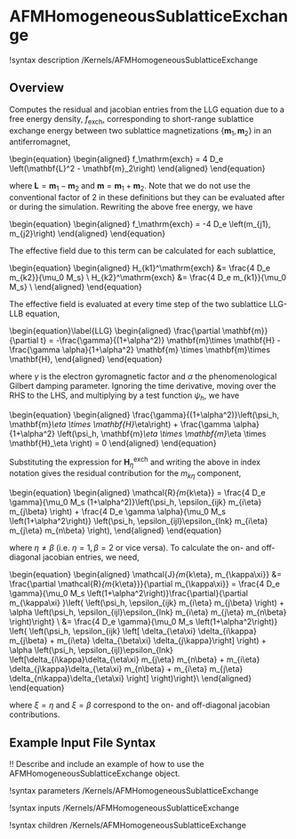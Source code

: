 # AFMHomogeneousSublatticeExchange

!syntax description /Kernels/AFMHomogeneousSublatticeExchange

## Overview

Computes the residual and jacobian entries from the LLG equation due to a free energy density, $f_\mathrm{exch}$, corresponding to short-range sublattice exchange energy between two sublattice magnetizations $\{\mathbf{m}_1, \mathbf{m}_2\}$ in an antiferromagnet,

\begin{equation}
  \begin{aligned}
    f_\mathrm{exch} = 4 D_e \left(\mathbf{L}^2 - \mathbf{m}_2\right)
  \end{aligned}
\end{equation}

where $\mathbf{L} = \mathbf{m}_1 - \mathbf{m}_2$ and $\mathbf{m} = \mathbf{m}_1 + \mathbf{m}_2$. Note that we do not use the conventional factor of 2 in these definitions but they can be evaluated after or during the simulation. Rewriting the above free energy, we have

\begin{equation}
  \begin{aligned}
    f_\mathrm{exch} = -4 D_e \left(m_{j1}\, m_{j2}\right)
  \end{aligned}
\end{equation}

The effective field due to this term can be calculated for each sublattice,

\begin{equation}
  \begin{aligned}
    H_{k1}^\mathrm{exch} &= \frac{4 D_e m_{k2}}{\mu_0 M_s}  \\
    H_{k2}^\mathrm{exch} &= \frac{4 D_e m_{k1}}{\mu_0 M_s}  \\
  \end{aligned}
\end{equation}

The effective field is evaluated at every time step of the two sublattice LLG-LLB equation,

\begin{equation}\label{LLG}
  \begin{aligned}
    \frac{\partial \mathbf{m}}{\partial t} = -\frac{\gamma}{(1+\alpha^2)} \mathbf{m}\times \mathbf{H} - \frac{\gamma \alpha}{1+\alpha^2} \mathbf{m} \times \mathbf{m}\times \mathbf{H},
  \end{aligned}
\end{equation}

where $\gamma$ is the electron gyromagnetic factor and $\alpha$ the phenomenological Gilbert damping parameter. Ignoring the time derivative, moving over the RHS to the LHS, and multiplying by a test function $\psi_h$, we have

\begin{equation}
  \begin{aligned}
    \frac{\gamma}{(1+\alpha^2)}\left(\psi_h, \mathbf{m}_\eta \times \mathbf{H}_\eta\right) + \frac{\gamma \alpha}{1+\alpha^2} \left(\psi_h, \mathbf{m}_\eta \times \mathbf{m}_\eta \times \mathbf{H}_\eta \right) = 0
  \end{aligned}
\end{equation}

Substituting the expression for $\mathbf{H}_\eta^\mathrm{exch}$ and writing the above in index notation gives the residual contribution for the $m_{k\eta}$ component,

\begin{equation}
  \begin{aligned}
    \mathcal{R}_{m_{k\eta}} = \frac{4 D_e \gamma}{\mu_0 M_s (1+\alpha^2)}\left(\psi_h, \epsilon_{ijk} m_{i\eta} m_{j\beta} \right) + \frac{4 D_e \gamma \alpha}{\mu_0 M_s \left(1+\alpha^2\right)} \left(\psi_h, \epsilon_{ijl}\epsilon_{lnk} m_{i\eta} m_{j\eta} m_{n\beta} \right),
  \end{aligned}
\end{equation}

where $\eta \neq \beta$ (i.e. $\eta = 1, \beta = 2$ or vice versa). To calculate the on- and off-diagonal jacobian entries, we need,

\begin{equation}
  \begin{aligned}
    \mathcal{J}_{m_{k\eta}, m_{\kappa\xi}} &= \frac{\partial \mathcal{R}_{m_{k\eta}}}{\partial m_{\kappa\xi}} = \frac{4 D_e \gamma}{\mu_0 M_s \left(1+\alpha^2\right)}\frac{\partial}{\partial m_{\kappa\xi} }\left\{ \left(\psi_h, \epsilon_{ijk} m_{i\eta} m_{j\beta} \right) + \alpha \left(\psi_h, \epsilon_{ijl}\epsilon_{lnk} m_{i\eta} m_{j\eta} m_{n\beta} \right)\right\} \\
    &= \frac{4 D_e \gamma}{\mu_0 M_s \left(1+\alpha^2\right)} \left\{ \left(\psi_h, \epsilon_{ijk} \left[ \delta_{\eta\xi} \delta_{i\kappa} m_{j\beta} + m_{i\eta} \delta_{\beta\xi} \delta_{j\kappa}\right] \right) + \alpha \left(\psi_h, \epsilon_{ijl}\epsilon_{lnk} \left[\delta_{i\kappa}\delta_{\eta\xi} m_{j\eta} m_{n\beta} + m_{i\eta} \delta_{j\kappa}\delta_{\eta\xi} m_{n\beta} + m_{i\eta} m_{j\eta} \delta_{n\kappa}\delta_{\eta\xi} \right] \right)\right\}\\
  \end{aligned}
\end{equation}

where $\xi = \eta$ and $\xi = \beta$ correspond to the on- and off-diagonal jacobian contributions.

## Example Input File Syntax

!! Describe and include an example of how to use the AFMHomogeneousSublatticeExchange object.

!syntax parameters /Kernels/AFMHomogeneousSublatticeExchange

!syntax inputs /Kernels/AFMHomogeneousSublatticeExchange

!syntax children /Kernels/AFMHomogeneousSublatticeExchange
